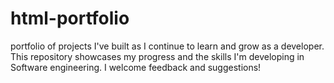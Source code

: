 # html-portfolio
 portfolio of projects I've built as I continue to learn and grow as a developer.  This repository showcases my progress and the skills I'm developing in Software engineering.  I welcome feedback and suggestions!
